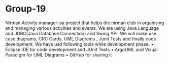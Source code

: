 Group-19
========
Nirman Activity manager isa project that helps the nirman club in organising and managing various activities and events.
We are using Java Language and JDBC(Java Database Connection) and Swing API.
We will make use case diagrams, CRC Cards, UML Diagrams , Junit Tests and finally code development.
We have usd following tools while development phase:
•	Eclipse IDE for code development and JUnit Tests
•	ArgoUML and Visual Paradigm for UML Diagrams
•	GitHub for sharing it
